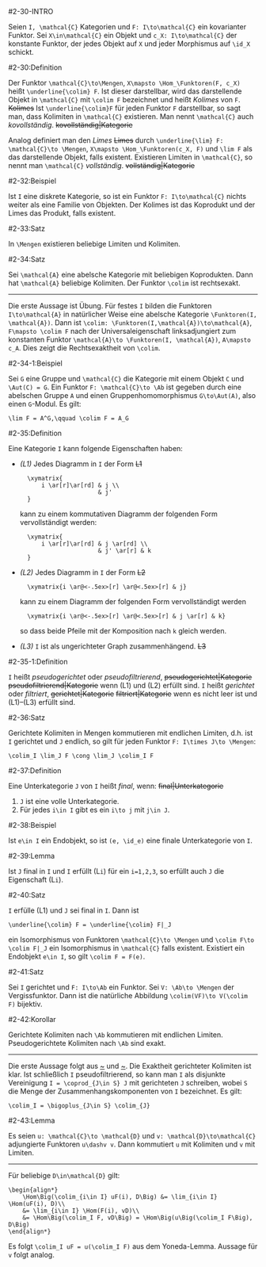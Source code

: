 #2-30-INTRO

Seien `I, \mathcal{C}` Kategorien und `F: I\to\mathcal{C}` ein kovarianter Funktor. Sei `X\in\mathcal{C}` ein Objekt und `c_X: I\to\mathcal{C}` der konstante Funktor, der jedes Objekt auf `X` und jeder Morphismus auf `\id_X` schickt.

#2-30:Definition

Der Funktor `\mathcal{C}\to\Mengen`, `X\mapsto \Hom_\Funktoren(F, c_X)` heißt `\underline{\colim} F`. Ist dieser darstellbar, wird das darstellende Objekt in `\mathcal{C}` mit `\colim F` bezeichnet und heißt *Kolimes* von `F`. ~~Kolimes~~ Ist `\underline{\colim}F` für jeden Funktor `F` darstellbar, so sagt man, dass Kolimiten in `\mathcal{C}` existieren. Man nennt `\mathcal{C}` auch *kovollständig*. ~~kovollständig|Kategorie~~

Analog definiert man den *Limes* ~~Limes~~ durch `\underline{\lim} F: \mathcal{C}\to \Mengen`, `X\mapsto \Hom_\Funktoren(c_X, F)` und `\lim F` als das darstellende Objekt, falls existent. Existieren Limiten in `\mathcal{C}`, so nennt man `\mathcal{C}` *vollständig*. ~~vollständig|Kategorie~~

#2-32:Beispiel

Ist `I` eine diskrete Kategorie, so ist ein Funktor `F: I\to\mathcal{C}` nichts weiter als eine Familie von Objekten. Der Kolimes ist das Koprodukt und der Limes das Produkt, falls existent.

#2-33:Satz

In `\Mengen` existieren beliebige Limiten und Kolimiten.

#2-34:Satz

Sei `\mathcal{A}` eine abelsche Kategorie mit beliebigen Koprodukten. Dann hat `\mathcal{A}` beliebige Kolimiten. Der Funktor `\colim` ist rechtsexakt.

---

Die erste Aussage ist Übung. Für festes `I` bilden die Funktoren `I\to\mathcal{A}` in natürlicher Weise eine abelsche Kategorie `\Funktoren(I, \mathcal{A})`. Dann ist `\colim: \Funktoren(I,\mathcal{A})\to\mathcal{A}`, `F\mapsto \colim F` nach der Universaleigenschaft linksadjungiert zum konstanten Funktor `\mathcal{A}\to \Funktoren(I, \mathcal{A})`, `A\mapsto c_A`. Dies zeigt die Rechtsexaktheit von `\colim`.

#2-34-1:Beispiel

Sei `G` eine Gruppe und `\mathcal{C}` die Kategorie mit einem Objekt `C` und `\Aut(C) = G`. Ein Funktor `F: \mathcal{C}\to \Ab` ist gegeben durch eine abelschen Gruppe `A` und einen Gruppenhomomorphismus `G\to\Aut(A)`, also einen `G`-Modul. Es gilt:

    \lim F = A^G,\qquad \colim F = A_G

#2-35:Definition

Eine Kategorie `I` kann folgende Eigenschaften haben:

* *(L1)* Jedes Diagramm in `I` der Form ~~L1~~

        \xymatrix{
            i \ar[r]\ar[rd] & j \\
                            & j'
        }

  kann zu einem kommutativen Diagramm der folgenden Form vervollständigt werden:

        \xymatrix{
            i \ar[r]\ar[rd] & j \ar[rd] \\
                            & j' \ar[r] & k
        }

* *(L2)* Jedes Diagramm in `I` der Form ~~L2~~

        \xymatrix{i \ar@<-.5ex>[r] \ar@<.5ex>[r] & j}

  kann zu einem Diagramm der folgenden Form vervollständigt werden

        \xymatrix{i \ar@<-.5ex>[r] \ar@<.5ex>[r] & j \ar[r] & k}

  so dass beide Pfeile mit der Komposition nach `k` gleich werden.

* *(L3)* `I` ist als ungerichteter Graph zusammenhängend. ~~L3~~

#2-35-1:Definition

`I` heißt *pseudogerichtet* oder *pseudofiltrierend*, ~~pseudogerichtet|Kategorie~~ ~~pseudofiltrierend|Kategorie~~ wenn (L1) und (L2) erfüllt sind. `I` heißt *gerichtet* oder *filtriert*, ~~gerichtet|Kategorie~~ ~~filtriert|Kategorie~~ wenn es nicht leer ist und (L1)–(L3) erfüllt sind.

#2-36:Satz

Gerichtete Kolimiten in Mengen kommutieren mit endlichen Limiten, d.h. ist `I` gerichtet und `J` endlich, so gilt für jeden Funktor `F: I\times J\to \Mengen`:

    \colim_I \lim_J F \cong \lim_J \colim_I F

#2-37:Definition

Eine Unterkategorie `J` von `I` heißt *final*, wenn: ~~final|Unterkategorie~~

1. `J` ist eine volle Unterkategorie.
2. Für jedes `i\in I` gibt es ein `i\to j` mit `j\in J`.

#2-38:Beispiel

Ist `e\in I` ein Endobjekt, so ist `(e, \id_e)` eine finale Unterkategorie von `I`.

#2-39:Lemma

Ist `J` final in `I` und `I` erfüllt (L`i`) für ein `i=1,2,3`, so erfüllt auch `J` die Eigenschaft (L`i`).

#2-40:Satz

`I` erfülle (L1) und `J` sei final in `I`. Dann ist

    \underline{\colim} F = \underline{\colim} F|_J

ein Isomorphismus von Funktoren `\mathcal{C}\to \Mengen` und `\colim F\to \colim F|_J` ein Isomorphismus in `\mathcal{C}` falls existent. Existiert ein Endobjekt `e\in I`, so gilt `\colim F = F(e)`.

#2-41:Satz

Sei `I` gerichtet und `F: I\to\Ab` ein Funktor. Sei `V: \Ab\to \Mengen` der Vergissfunktor. Dann ist die natürliche Abbildung `\colim(VF)\to V(\colim F)` bijektiv.

#2-42:Korollar

Gerichtete Kolimiten nach `\Ab` kommutieren mit endlichen Limiten. Pseudogerichtete Kolimiten nach `\Ab` sind exakt.

---

Die erste Aussage folgt aus [~](#2-41) und [~](#2-36). Die Exaktheit gerichteter Kolimiten ist klar. Ist schließlich `I` pseudofiltrierend, so kann man `I` als disjunkte Vereinigung `I = \coprod_{J\in S} J` mit gerichteten `J` schreiben, wobei `S` die Menge der Zusammenhangskomponenten von `I` bezeichnet. Es gilt:

    \colim_I = \bigoplus_{J\in S} \colim_{J}

#2-43:Lemma

Es seien `u: \mathcal{C}\to \mathcal{D}` und `v: \mathcal{D}\to\mathcal{C}` adjungierte Funktoren `u\dashv v`. Dann kommutiert `u` mit Kolimiten und `v` mit Limiten.

---

Für beliebige `D\in\mathcal{D}` gilt:

    \begin{align*}
        \Hom\Big(\colim_{i\in I} uF(i), D\Big) &= \lim_{i\in I} \Hom(uF(i), D)\\
        &= \lim_{i\in I} \Hom(F(i), vD)\\
        &= \Hom\Big(\colim_I F, vD\Big) = \Hom\Big(u\Big(\colim_I F\Big), D\Big)
    \end{align*}

Es folgt `\colim_I uF = u(\colim_I F)` aus dem Yoneda-Lemma. Aussage für `v` folgt analog.
